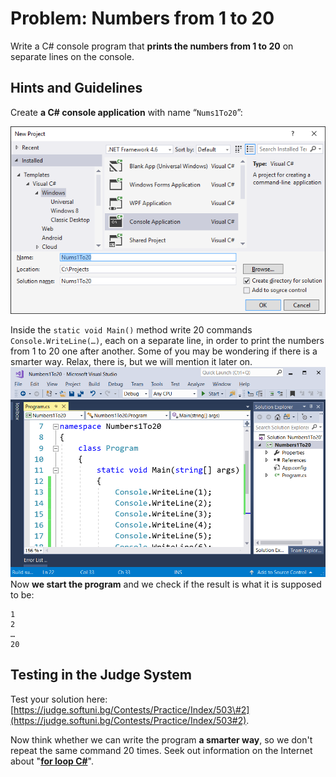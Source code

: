 # Problem: Numbers from 1 to 20

Write a C\# console program that **prints the numbers from 1 to 20** on separate lines on the console.

## Hints and Guidelines

Create **a C\# console application** with name “`Nums1To20`”:

![](/assets/chapter-1-images/03.Numbers-1-to-20-01.png)

Inside the `static void Main()` method write 20 commands `Console.WriteLine(…)`, each on a separate line, in order to print the numbers from 1 to 20 one after another. Some of you may be wondering if there is a smarter way. Relax, there is, but we will mention it later on.![](/assets/chapter-1-images/03.Numbers-1-to-20-02.png)Now **we start the program** and we check if the result is what it is supposed to be:

```
1
2
…
20
```

## Testing in the Judge System

Test your solution here: [https://judge.softuni.bg/Contests/Practice/Index/503\#2](https://judge.softuni.bg/Contests/Practice/Index/503#2).

Now think whether we can write the program **a smarter way**, so we don't repeat the same command 20 times. Seek out information on the Internet about "[**for loop C\#**](https://www.google.com/search?q=for+loop+C%23&oq=for+loop+C%23)".

